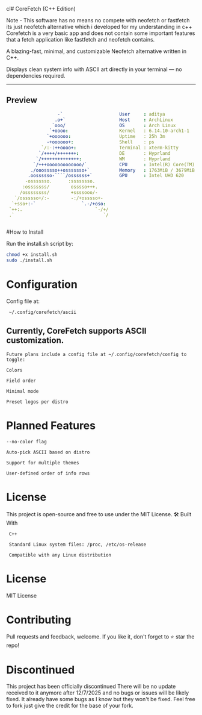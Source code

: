cl#  CoreFetch (C++ Edition)


Note - This software has no means no compete with neofetch or fastfetch its just neofetch alternative which i developed for my understanding in c++
Corefetch is a very basic app and does not contain some important features that a fetch application like fastfetch and neofetch contains. 

A blazing-fast, minimal, and customizable Neofetch alternative written in C++.

Displays clean system info with ASCII art directly in your terminal — no dependencies required.

---

##  Preview

```yaml
                   -`                     User     : aditya
                  .o+`                    Host     : ArchLinux
                 `ooo/                    OS       : Arch Linux
                `+oooo:                   Kernel   : 6.14.10-arch1-1
               `+oooooo:                  Uptime   : 25h 3m
               -+oooooo+:                 Shell    : ps
             `/:-:++oooo+:                Terminal : xterm-kitty
            `/++++/+++++++:               DE       : Hyprland
           `/++++++++++++++:              WM       : Hyprland
          `/+++ooooooooooooo/`            CPU      : Intel(R) Core(TM) i3-1005G1 CPU @ 1.20
         ./ooosssso++osssssso+`           Memory   : 1763MiB / 3679MiB
        .oossssso-````/ossssss+`          GPU      : Intel UHD 620
       -osssssso.      :ssssssso. 
      :osssssss/        osssso+++. 
     /ossssssss/        +ssssooo/- 
   `/ossssso+/:-        -:/+osssso+- 
  `+sso+:-`                 `.-/+oso: 
 `++:.                           `-/+/
 .`                                 `/ 
 
 ```
 
 #How to Install
 
 Run the install.sh script by:
 
 ```bash
 chmod +x install.sh
 sudo ./install.sh
 ```
 
 # Configuration
 
 Config file at:
```bash
 ~/.config/corefetch/ascii
```

## Currently, CoreFetch supports ASCII customization.

    Future plans include a config file at ~/.config/corefetch/config to toggle:

    Colors

    Field order

    Minimal mode

    Preset logos per distro


# Planned Features

    --no-color flag

    Auto-pick ASCII based on distro

    Support for multiple themes

    User-defined order of info rows

# License

This project is open-source and free to use under the MIT License.
🛠️ Built With

     C++

     Standard Linux system files: /proc, /etc/os-release

     Compatible with any Linux distribution
    
    
# License

 MIT License
 
# Contributing

Pull requests and feedback, welcome.
If you like it, don't forget to ⭐ star the repo!

# Discontinued
This project has been officially discontinued There will be no update received to it anymore after 12/7/2025 and no bugs or issues will be likely fixed. 
It already have some bugs as I know but they won't be fixed. Feel free to fork just give the credit for the base of your fork.
